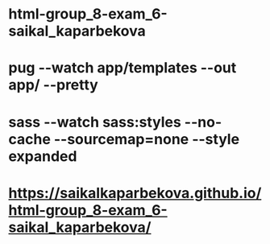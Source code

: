 # html-group_8-exam_6-saikal_kaparbekova
# pug --watch app/templates --out app/ --pretty
# sass --watch sass:styles --no-cache --sourcemap=none --style expanded
#  https://saikalkaparbekova.github.io/html-group_8-exam_6-saikal_kaparbekova/
